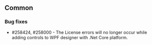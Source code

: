 ## Common

### Bug fixes

* \#258424, \#258000 - The License errors will no longer occur while adding controls to WPF designer with .Net Core platform.